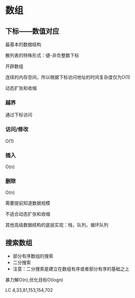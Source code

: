 # 数组



## 下标——数值对应

最基本的数据结构

散列表的特殊形式：键-非负整数下标

开辟数组

连续的内存空间，所以根据下标访问地址的时间复杂度仅为O(1)

动态扩张和收缩



### 越界

通过下标访问

### 访问/修改

O(1)



### 插入

O(n)



### 删除

O(n)



需要提前知道数据规模

不适合动态扩张和收缩

其他高级数据结构的底层实现：栈，队列，循环队列



## 搜索数组

- 部分有序数组的搜索
- 二分搜索
- 注意：二分搜索是建立在数组有序或者部分有序的基础之上

暴力解O(n),优化目标O(logn)

LC 4,33,81,153,154,702

